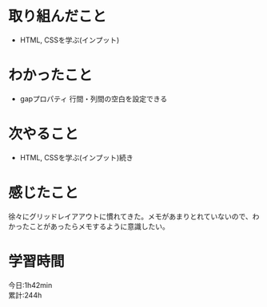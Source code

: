 # 取り組んだこと       
- HTML, CSSを学ぶ(インプット)
# わかったこと
- gapプロパティ 行間・列間の空白を設定できる
# 次やること
- HTML, CSSを学ぶ(インプット)続き
# 感じたこと
徐々にグリッドレイアアウトに慣れてきた。メモがあまりとれていないので、わかったことがあったらメモするように意識したい。
# 学習時間  
今日:1h42min  
累計:244h
